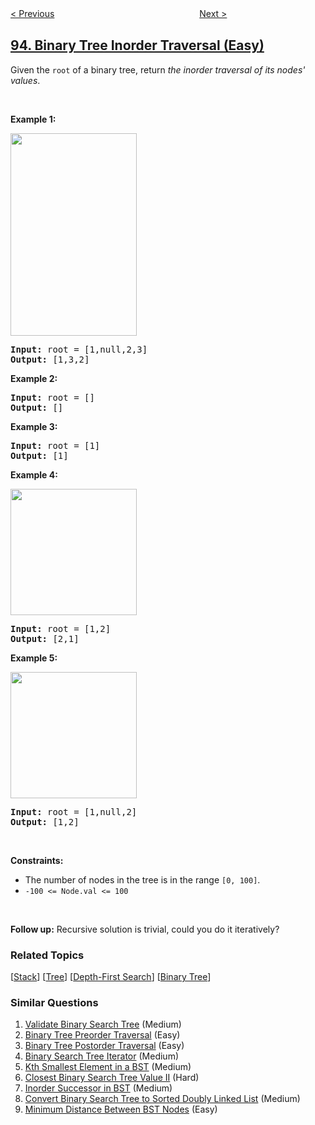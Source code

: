 <!--|This file generated by command(leetcode description); DO NOT EDIT.    |-->
<!--+----------------------------------------------------------------------+-->
<!--|@author    openset <openset.wang@gmail.com>                           |-->
<!--|@link      https://github.com/openset                                 |-->
<!--|@home      https://github.com/openset/leetcode                        |-->
<!--+----------------------------------------------------------------------+-->

[< Previous](../restore-ip-addresses "Restore IP Addresses")
　　　　　　　　　　　　　　　　
[Next >](../unique-binary-search-trees-ii "Unique Binary Search Trees II")

## [94. Binary Tree Inorder Traversal (Easy)](https://leetcode.com/problems/binary-tree-inorder-traversal "二叉树的中序遍历")

<p>Given the <code>root</code> of a binary tree, return <em>the inorder traversal of its nodes&#39; values</em>.</p>

<p>&nbsp;</p>
<p><strong>Example 1:</strong></p>
<img alt="" src="https://assets.leetcode.com/uploads/2020/09/15/inorder_1.jpg" style="width: 202px; height: 324px;" />
<pre>
<strong>Input:</strong> root = [1,null,2,3]
<strong>Output:</strong> [1,3,2]
</pre>

<p><strong>Example 2:</strong></p>

<pre>
<strong>Input:</strong> root = []
<strong>Output:</strong> []
</pre>

<p><strong>Example 3:</strong></p>

<pre>
<strong>Input:</strong> root = [1]
<strong>Output:</strong> [1]
</pre>

<p><strong>Example 4:</strong></p>
<img alt="" src="https://assets.leetcode.com/uploads/2020/09/15/inorder_5.jpg" style="width: 202px; height: 202px;" />
<pre>
<strong>Input:</strong> root = [1,2]
<strong>Output:</strong> [2,1]
</pre>

<p><strong>Example 5:</strong></p>
<img alt="" src="https://assets.leetcode.com/uploads/2020/09/15/inorder_4.jpg" style="width: 202px; height: 202px;" />
<pre>
<strong>Input:</strong> root = [1,null,2]
<strong>Output:</strong> [1,2]
</pre>

<p>&nbsp;</p>
<p><strong>Constraints:</strong></p>

<ul>
	<li>The number of nodes in the tree is in the range <code>[0, 100]</code>.</li>
	<li><code>-100 &lt;= Node.val &lt;= 100</code></li>
</ul>

<p>&nbsp;</p>
<strong>Follow up:</strong> Recursive solution is trivial, could you do it iteratively?

### Related Topics
  [[Stack](../../tag/stack/README.md)]
  [[Tree](../../tag/tree/README.md)]
  [[Depth-First Search](../../tag/depth-first-search/README.md)]
  [[Binary Tree](../../tag/binary-tree/README.md)]

### Similar Questions
  1. [Validate Binary Search Tree](../validate-binary-search-tree) (Medium)
  1. [Binary Tree Preorder Traversal](../binary-tree-preorder-traversal) (Easy)
  1. [Binary Tree Postorder Traversal](../binary-tree-postorder-traversal) (Easy)
  1. [Binary Search Tree Iterator](../binary-search-tree-iterator) (Medium)
  1. [Kth Smallest Element in a BST](../kth-smallest-element-in-a-bst) (Medium)
  1. [Closest Binary Search Tree Value II](../closest-binary-search-tree-value-ii) (Hard)
  1. [Inorder Successor in BST](../inorder-successor-in-bst) (Medium)
  1. [Convert Binary Search Tree to Sorted Doubly Linked List](../convert-binary-search-tree-to-sorted-doubly-linked-list) (Medium)
  1. [Minimum Distance Between BST Nodes](../minimum-distance-between-bst-nodes) (Easy)
